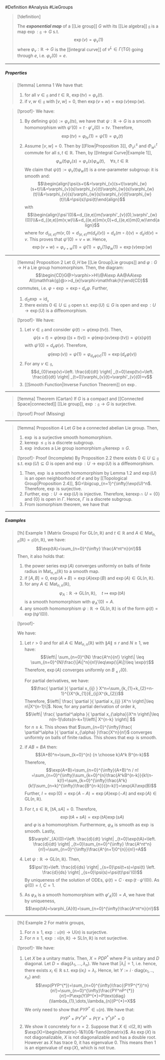  #Definition #Analysis #LieGroups 

> [!definition]
> 
> The ***exponential map*** of a [[Lie group]] $G$ with its [[Lie algebra]] $\mathfrak{g}$ is a map $\exp:\mathfrak{g}\to G$ s.t. $$\exp(v)=\varphi_{v}(1)$$where $\varphi_{v}:\mathbb{R}\to G$ is the [[integral curve]] of $v^L\in \Gamma(\text{T}G)$ going through $e$, i.e. $\varphi_{v}(0)=e$.
---
##### Properties

> [!lemma] Lemma 1
> We have that:
> 1. for all $v\in \mathfrak{g}$ and $t\in \mathbb{R}$, $\exp(tv)=\varphi_{v}(t)$.
> 2. if $v,w\in \mathfrak{g}$ with $[v,w]=0$, then $\exp(v+w)=\exp(v)\exp(w)$.

> [!proof]-
> We have:
> 1. By defining $\psi(s):=\varphi_{v}(ts)$, we have that $\psi:\mathbb{R}\to G$ is a smooth homomorphism with $\psi'(0)=t\cdot\varphi'_{v}(0)=tv$. Therefore, $$\exp(tv)=\varphi_{tv}(1)=\psi(1)=\varphi_{v}(t)$$
> 2. Assume $[v,w]=0$. Then by [[Flow|Proposition 3]], $\Phi_{v^L}^s$ and $\Phi_{w^L}^t$ commute for all $s,t\in \mathbb{R}$. Then, by [[Integral Curve|Example 1]], $$\varphi_{w}(t)\varphi_{v}(s)=\varphi_{v}(s)\varphi_{w}(t),\quad \forall s,t\in \mathbb{R}$$We claim that $\psi(t):=\varphi_{v}(t)\varphi_{w}(t)$ is a one-parameter subgroup: it is smooth and: $$\begin{align}\psi(s+t)&=\varphi_{v}(s+t)\varphi_{w}(s+t)\\&=\varphi_{v}(s)\varphi_{v}(t)\varphi_{w}(s)\varphi_{w}(t)\\&=\varphi_{v}(s)\varphi_{w}(s)\varphi_{v}(t)\varphi_{w}(t)\\&=\psi(s)\psi(t)\end{align}$$with $$\begin{align}\psi'(0)&=d_{(e,e)}m(\varphi'_{v}(0),\varphi'_{w}(0))\\&=d_{(e,e)}m(v,w)\\&=d_{(e,e)}m(v,0)+d_{(e,e)}m(0,w)\end{align}$$where for $d_{(e,e)}m(v,0)=d_{(e,e)}m(d_{e}i(v))=d_{e}(m\circ i)(v)=d_{e}\text{id}(v)=v$. This proves that $\psi'(0)=v+w$. Hence, $$\exp(v+w)=\varphi_{v+w}(1)=\psi(1)=\varphi_{v}(1)\varphi_{w}(1)=\exp(v)\exp(w)$$
---
> [!lemma] Proposition 2
> Let $G,H$ be [[Lie Group|Lie groups]] and $\varphi:G\to H$ a Lie group homomorphism. Then, the diagram: $$\begin{CD}G@>\varphi>>H\\@A\exp AA@AA\exp A\\\mathfrak{g}@>>d_{e}\varphi>\mathfrak{h}\end{CD}$$commutes, i.e. $\varphi \circ\exp=\exp \circ\  d_{e}\varphi$. Further, 
> 1. $d_{0}\exp=\text{id}_{\mathfrak{g}}$
> 2. there exists $0\in U\subseteq \mathfrak{g}$ open s.t. $\exp(U)\subseteq G$ is open and $\exp:U\to \exp(U)$ is a diffeomorphism.

> [!proof]-
> We have:
> 1. Let $v\in \mathfrak{g}$ and consider $\psi(t):=\varphi(\exp(tv))$. Then, $$\psi(s+t)=\varphi(\exp((s+t)v))=\varphi(\exp(sv)\exp(tv))=\psi(s)\psi(t)$$with $\psi'(0)=d_{e}\varphi(v)$. Therefore, $$\varphi(\exp(v))=\psi(1)=\varphi_{d_{e}\varphi(v)}(1)=\exp(d_{e}\varphi(v))$$
> 2. For any $v\in \mathfrak{g}$, $$d_{0}\exp(v)=\left. \frac{d}{dt} \right| _{t=0}\exp(tv)=\left. \frac{d}{dt} \right| _{t=0}\varphi_{v}(t)=\varphi'_{v}(0)=v$$
> 3. [[Smooth Function|Inverse Function Theorem]] on $\exp$.
---
> [!lemma] Theorem (Cartan)
> If $G$ is a compact and [[Connected Space|connected]] [[Lie group]], $\exp:\mathfrak{g}\to G$ is surjective.

> [!proof] Proof (Missing)
---
> [!lemma] Proposition 4
> Let $G$ be a connected abelian Lie group. Then,
> 1. $\exp$ is a surjective smooth homomorphism.
> 2. $\text{ker}\exp\leq \mathfrak{g}$ is a discrete subgroup.
> 3. $\exp$ induces a Lie group isomorphism $\mathfrak{g} /\text{ker}\exp\cong G$.

> [!proof]- Proof (Incomplete)
> By Proposition 2.2 there exists $0\in U\subseteq \mathfrak{g}$ s.t. $\exp(U)\subseteq G$ is open and $\exp:U\to \exp(U)$ is a diffeomorphism. 
> 1. Then, $\exp$ is a smooth homomorphism by Lemma 1.2 and  $\exp(U)$ is an open neighborhood of $e$ and by [[Topological Group|Proposition 2.4]], $G=\bigcup_{n=1}^{\infty}\exp(U)^n$. Therefore, $\exp$ is surjective.
> 2. Further, $\exp:U\to \exp(U)$ is injective. Therefore, $\text{ker}\exp \cap\  U=\{ 0 \}$ and $\{ 0 \}$ is open in $\Gamma$. Hence, $\Gamma$ is a discrete subgroup.
> 3. From isomorphism theorem, we have that 
---
##### Examples
> [!h] Example 1 (Matrix Groups)
> For $\text{GL}(n,\mathbb{R})$ and $t\in \mathbb{R}$ and $A\in \text{Mat}_{n,n}(\mathbb{R})=\mathfrak{gl}(n,\mathbb{R})$, we have: $$\exp(tA)=\sum_{n=0}^{\infty} \frac{A^nt^n}{n!}$$Then, it also holds that:
> 1. the power series $\exp(A)$ converges uniformly on balls of finite radius in $\text{Mat}_{n,n}(\mathbb{R})$ to a smooth map.
> 2. if $[A,B]=0$, $\exp(A+B)=\exp(A)\exp(B)$ and $\exp(A)\in \text{GL}(n,\mathbb{R})$.
> 3. for any $A\in \text{Mat}_{n,n}(\mathbb{R})$, $$\varphi_{A}:\mathbb{R}\to \text{GL}(n,\mathbb{R}),\quad t\mapsto \exp(tA)$$is a smooth homomorphism with $\varphi_{A}'(0)=A$. 
> 4. any smooth homomorphism $\psi:\mathbb{R}\to \text{GL}(n,\mathbb{R})$ is of the form $\psi(t)=\exp(t\psi'(0))$.

> [!proof]-
> 
> We have:
> 1. Let $r>0$ and for all $A\in \text{Mat}_{n,n}(\mathbb{R})$ with $\|A\|\leq r$ and $N\geq 1$, we have: $$\left\| \sum_{n=0}^{N} \frac{A^n}{n!} \right\| \leq \sum_{n=0}^{N}\frac{\|A\|^n}{n!}\leq\exp(\|A\|)\leq \exp(r)$$Therefore, $\exp(A)$ converges uniformly on $B_{\leq r}(0)$.
>    
>    For partial derivatives, we have:$$\frac{ \partial  }{ \partial x_{ij} } X^n=\sum_{k_{1}+k_{2}=n-1}^{}X^{k_{1}}E_{ij}X^{k_{2}}$$Therefore, $\left\| \frac{ \partial  }{ \partial x_{ij} }X^n \right\|\leq n\|X^{n-1}\|$. Now, for any partial derivation of order $k$, $$\left\| \frac{ \partial^\alpha }{ \partial x_{\alpha}}X^n  \right\|\leq n(n-1)\dots(n-k+1)\left\| X^{n-k} \right\|  $$for $n\geq k$. This shows that $\sum_{n=0}^{\infty}\frac{ \partial^\alpha }{ \partial x_{\alpha} }\frac{X^n}{n!}$ converges uniformly on balls of finite radius. This shows that $\exp$ is smooth.
> 2. if $AB=BA$ then: $$(A+B)^n=\sum_{k=0}^{n} {n \choose k}A^k B^{n-k}$$Therefore, $$\exp(A+B)=\sum_{n=0}^{\infty}(A+B)^n / n! =\sum_{n=0}^{\infty}\sum_{k=0}^{n}\frac{A^kB^{n-k}}{k!(n-k)!}=\sum_{k=0}^{\infty}\frac{A^k}{k!}\sum_{n=k}^{\infty}\frac{B^{n-k}}{(n-k)!}=\exp(A)\exp(B)$$Further, $I=\exp(0)=\exp(A-A)=\exp(A)\exp(-A)$ and $\exp(A)\in \text{GL}(n,\mathbb{R})$.
> 3. For $t,s\in \mathbb{R}$, $[tA,sA]=0$. Therefore, $$\exp(tA+sA)=\exp(tA)\exp(sA)$$and $\varphi$ is a homomorphism. Furthermore, $\varphi_{A}$ is smooth as $\exp$ is smooth. Lastly, $$\varphi'_{A}(0)=\left. \frac{d}{dt} \right| _{t=0}\exp(tA)=\left. \frac{d}{dt} \right| _{t=0}\sum_{n=0}^{\infty} \frac{A^nt^n}{n!}=\sum_{n=0}^{\infty}\frac{A^{n+1}0^{n}}{n!}=A$$
> 4. Let $\psi:\mathbb{R}\to \text{GL}(n,\mathbb{R})$. Then, $$\psi'(t)=\left. \frac{d}{ds} \right| _{s=0}\psi(t+s)=\psi(t) \left. \frac{d}{ds} \right| _{s=0}\psi(s)=\psi(t)\psi'(0)$$By uniqueness of the solution of ODEs, $\psi(t)=C\cdot \exp(t\cdot \psi'(0))$. As $\psi(0)=I$, $C=1$. 
> 5. As $\varphi_{A}$ is a smooth homomorphism with $\varphi'_{A}(0)=A$, we have that by uniqueness, $$\exp(tA)=\varphi_{A}(t)=\sum_{n=0}^{\infty}\frac{A^nt^n}{n!}$$
---
> [!h] Example 2
> For matrix groups,
> 1. For $n\geq 1$, $\exp:\mathfrak{u}(n)\to \text{U}(n)$ is surjective.
> 2. For $n\geq 1$, $\exp:\mathfrak{sl}(n,\mathbb{R})\to \text{SL}(n,\mathbb{R})$ is not surjective.

> [!proof]-
> We have:
> 1. Let $X$ be a unitary matrix. Then, $X=PDP^{*}$ where $P$ is unitary and $D$ diagonal. Let $D=\text{diag}(\lambda_{1},\dots,\lambda_{n})$. We have that $\left| \lambda_{i} \right|=1$, i.e. hence, there exists $x_{i}\in \mathbb{R}$ s.t. $\exp(ix_{i})=\lambda_{i}$. Hence, let $Y:=i\cdot\text{diag}(x_{1},..,x_{n})$ and:$$\exp(PYP^{*})=\sum_{n=0}^{\infty}\frac{(PYP^{*})^n}{n!}=\sum_{n=0}^{\infty}\frac{PY^nP^{*}}{n!}=P\exp(Y)P^{*}=P\text{diag}(\lambda_{1},\dots,\lambda_{n})P^{*}=X$$We only need to show that $PYP^{*}\in\mathfrak{u}(n)$. We have that: $$PYP^{*}+PY^{*}P^{*}=P(Y+Y^{*})P^{*}=0$$
> 2. We show it concretely for $n=2$. Suppose that $X\in \mathfrak{sl}(2,\mathbb{R})$ with $\exp(X)=\begin{bmatrix}-1&1\\0&-1\end{bmatrix}$. As $\exp(X)$ is not diagonalizable, $X$ is not diagonalizable and has a double root. However as $X$ has trace 0, it has eigenvalue 0. This means then $1$ is an eigenvalue of $\exp(X)$, which is not true.
---